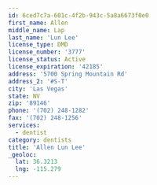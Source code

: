 ```yaml
---
id: 6ced7c7a-601c-4f2b-943c-5a8a6673f0e0
first_name: Allen
middle_name: Lap
last_name: 'Lun Lee'
license_type: DMD
license_number: '3777'
license_status: Active
license_expiration: '42185'
address: '5700 Spring Mountain Rd'
address_2: '#S-T'
city: 'Las Vegas'
state: NV
zip: '89146'
phone: '(702) 248-1282'
fax: '(702) 248-1256'
services:
  - dentist
category: dentists
title: 'Allen Lun Lee'
_geoloc:
  lat: 36.3213
  lng: -115.279
---
```

